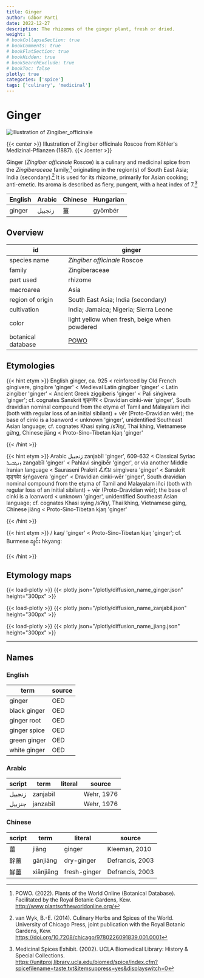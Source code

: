 ```yaml
---
title: Ginger
author: Gábor Parti
date: 2022-12-27
description: The rhizomes of the ginger plant, fresh or dried.
weight: 1
# bookCollapseSection: true
# bookComments: true
# bookFlatSection: true
# bookHidden: true
# bookSearchExclude: true
# bookToc: false
plotly: true
categories: ['spice']
tags: ['culinary', 'medicinal']
---
```


# Ginger

![Illustration of Zingiber_officinale](/images/kohler/ginger.png)

{{< center >}}
Illustration of Zingiber officinale Roscoe from Köhler's Medizinal-Pflanzen (1887).
{{< /center >}}

Ginger (*Zingiber officinale* Roscoe) is a culinary and medicinal spice from the *Zingiberaceae* family,[^powo] originating in the region(s) of South East Asia; India (secondary).[^van_wyk_culinary_2014] It is used for its rhizome, primarily for Asian cooking; anti-emetic. Its aroma is described as fiery, pungent, with a heat index of 7.[^ucla_medicinal_2002]

|English|Arabic|Chinese|Hungarian|
|-------|------|-------|---------|
| ginger|زنجبيل|   薑   | gyömbér |

## Overview

|        id        |                       ginger                      |
|------------------|---------------------------------------------------|
|   species name   |            *Zingiber officinale* Roscoe           |
|      family      |                   Zingiberaceae                   |
|     part used    |                      rhizome                      |
|     macroarea    |                        Asia                       |
| region of origin |         South East Asia; India (secondary)        |
|    cultivation   |       India; Jamaica; Nigeria; Sierra Leone       |
|       color      |    light yellow when fresh, beige when powdered   |
|botanical database|[POWO](https://powo.science.kew.org/taxon/798372-1)|

## Etymologies

{{< hint etym >}}
English ginger, ca. 925 < reinforced by Old French gingivere, gingibre 'ginger' < Medieval Latin gingiber 'ginger' < Latin zingiber 'ginger' < Ancient Greek ziggiberis 'ginger' < Pali siṅgivera 'ginger'; cf. cognates Sanskrit शृङ्गवेर < Dravidian cinki-wēr 'ginger', South dravidian nominal compound from the etyma of Tamil and Malayalam iñci (both with regular loss of an initial sibilant) + vēr (Proto-Dravidian wēr); the base of cinki is a loanword < unknown 'ginger', unidentified Southeast Asian language; cf. cognates Khasi sying /sʔiŋ/, Thai khing, Vietnamese gừng, Chinese jiāng < Proto-Sino-Tibetan kjaŋ 'ginger'

{{< /hint >}}

{{< hint etym >}}
Arabic زنجبيل zanjabīl 'ginger', 609-632 < Classical Syriac ܙܢܓܒܝܠ zangabīl 'ginger' < Pahlavi singibēr 'ginger', or via another Middle Iranian language < Sauraseni Prakrit 𑀲𑀺𑀁𑀕𑀺𑀯𑁂𑀭 siṃgivera 'ginger' < Sanskrit शृङ्गवेर śṛṅgavera 'ginger' < Dravidian cinki-wēr 'ginger', South dravidian nominal compound from the etyma of Tamil and Malayalam iñci (both with regular loss of an initial sibilant) + vēr (Proto-Dravidian wēr); the base of cinki is a loanword < unknown 'ginger', unidentified Southeast Asian language; cf. cognates Khasi sying /sʔiŋ/, Thai khing, Vietnamese gừng, Chinese jiāng < Proto-Sino-Tibetan kjaŋ 'ginger'

{{< /hint >}}

{{< hint etym >}}
/ kaŋ/ 'ginger' < Proto-Sino-Tibetan kjaŋ 'ginger'; cf. Burmese ချင်း hkyang:

{{< /hint >}}

## Etymology maps

{{< load-plotly >}}
{{< plotly json="/plotly/diffusion_name_ginger.json" height="300px" >}}

{{< load-plotly >}}
{{< plotly json="/plotly/diffusion_name_zanjabil.json" height="300px" >}}

{{< load-plotly >}}
{{< plotly json="/plotly/diffusion_name_jiang.json" height="300px" >}}

***

## Names

### English

|    term    |source|
|------------|------|
|   ginger   |  OED |
|black ginger|  OED |
| ginger root|  OED |
|ginger spice|  OED |
|green ginger|  OED |
|white ginger|  OED |

### Arabic

|script|  term  |literal|  source  |
|------|--------|-------|----------|
|زنجبيل|zanjabīl|       |Wehr, 1976|
|جنزبيل|janzabīl|       |Wehr, 1976|

### Chinese

|script|   term  |   literal  |     source    |
|------|---------|------------|---------------|
|   薑  |  jiāng  |   ginger   | Kleeman, 2010 |
|  幹薑  | gānjiāng| dry-ginger |Defrancis, 2003|
|  鮮薑  |xiānjiāng|fresh-ginger|Defrancis, 2003|

[^powo]: POWO. (2022). Plants of the World Online (Botanical Database). Facilitated by the Royal Botanic Gardens, Kew. http://www.plantsoftheworldonline.org/
[^van_wyk_culinary_2014]: van Wyk, B.-E. (2014). Culinary Herbs and Spices of the World. University of Chicago Press, joint publication with the Royal Botanic Gardens, Kew. https://doi.org/10.7208/chicago/9780226091839.001.0001
[^ucla_medicinal_2002]: Medicinal Spices Exhibit. (2002). UCLA Biomedical Library: History & Special Collections. https://unitproj.library.ucla.edu/biomed/spice/index.cfm?spicefilename=taste.txt&itemsuppress=yes&displayswitch=0

